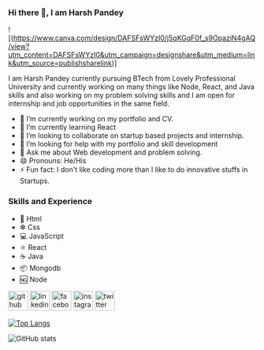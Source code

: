 ### Hi there 👋, I am Harsh Pandey
![(https://www.canva.com/design/DAFSFsWYzI0/j5qKGqF0f_s9OpaziN4gAQ/view?utm_content=DAFSFsWYzI0&utm_campaign=designshare&utm_medium=link&utm_source=publishsharelink)]

I am Harsh Pandey currently pursuing BTech from Lovely Professional University and currently working on many things like Node, React, and Java skills and also working on my problem solving skills and I am open for internship and job opportunities in the same field. 

- 🔭 I’m currently working on my portfolio and CV. 
- 🌱 I’m currently learning React 
- 👯 I’m looking to collaborate on startup based projects and internship. 
- 🤔 I’m looking for help with my portfolio and skill development 
- 💬 Ask me about Web development and problem solving. 
- 😄 Pronouns: He/His 
- ⚡ Fun fact: I don't like coding more than I like to do innovative stuffs in Startups.


### Skills and Experience
* 📄 Html
* ❇ Css
* 💻 JavaScript
* ⚛ React
* ☕ Java
* 📦 Mongodb
* 🆖 Node


[<img src='https://cdn.jsdelivr.net/npm/simple-icons@3.0.1/icons/github.svg' alt='github' height='40'>](https://github.com/PandeyHarsh433)  [<img src='https://cdn.jsdelivr.net/npm/simple-icons@3.0.1/icons/linkedin.svg' alt='linkedin' height='40'>](https://www.linkedin.com/in/harsh-pandey-56a1961b6/)  [<img src='https://cdn.jsdelivr.net/npm/simple-icons@3.0.1/icons/facebook.svg' alt='facebook' height='40'>](https://www.facebook.com/profile.php?id=100023977083779)  [<img src='https://cdn.jsdelivr.net/npm/simple-icons@3.0.1/icons/instagram.svg' alt='instagram' height='40'>](https://www.instagram.com/iharsh144/)  [<img src='https://cdn.jsdelivr.net/npm/simple-icons@3.0.1/icons/twitter.svg' alt='twitter' height='40'>](https://twitter.com/HarshPa58163449)  

[![Top Langs](https://github-readme-stats.vercel.app/api/top-langs/?username=PandeyHarsh433)](https://github.com/anuraghazra/github-readme-stats)

![GitHub stats](https://github-readme-stats.vercel.app/api?username=PandeyHarsh433&show_icons=true)  

